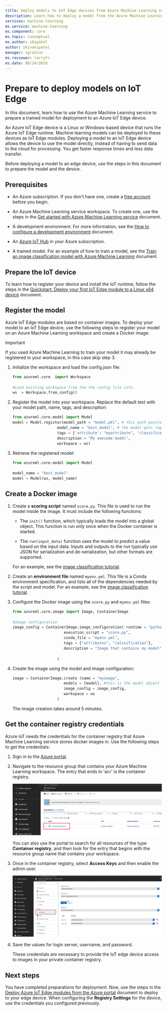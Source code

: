 ```yaml
---
title: Deploy models to IoT Edge devices from Azure Machine Learning service | Microsoft Docs
description: Learn how to deploy a model from the Azure Machine Learning service to Azure IoT Edge devices. Deploying a model to an edge device allows you to score data on the device instead of sending it to the cloud and waiting on a response.
services: machine-learning
ms.service: machine-learning
ms.component: core
ms.topic: conceptual
ms.author: shipatel
author: shivanipatel
manager: cgronlun
ms.reviewer: larryfr
ms.date: 09/24/2018
---
```


# Prepare to deploy models on IoT Edge

In this document, learn how to use the Azure Machine Learning service to prepare a trained model for deployment to an Azure IoT Edge device.

An Azure IoT Edge device is a Linux or Windows-based device that runs the Azure IoT Edge runtime. Machine learning models can be deployed to these devices as IoT Edge modules. Deploying a model to an IoT Edge device allows the device to use the model directly, instead of having to send data to the cloud for processing. You get faster response times and less data transfer.

Before deploying a model to an edge device, use the steps in this document to prepare the model and the device.

## Prerequisites

* An Azure subscription. If you don't have one, create a [free account](https://azure.microsoft.com/free/?WT.mc_id=A261C142F) before you begin.

* An Azure Machine Learning service workspace. To create one, use the steps in the [Get started with Azure Machine Learning service](quickstart-get-started.md) document.

* A development environment. For more information, see the [How to configure a development environment](how-to-configure-environment.md) document.

* An [Azure IoT Hub](../../iot-hub/iot-hub-create-through-portal.md) in your Azure subscription. 

* A trained model. For an example of how to train a model, see the [Train an image classification model with Azure Machine Learning](tutorial-train-models-with-aml.md) document.

## Prepare the IoT device

To learn how to register your device and install the IoT runtime, follow the steps in the [Quickstart: Deploy your first IoT Edge module to a Linux x64 device](../../iot-edge/quickstart-linux.md) document.

## Register the model

Azure IoT Edge modules are based on container images. To deploy your model to an IoT Edge device, use the following steps to register your model on an Azure Machine Learning workspace and create a Docker image. 

> [!IMPORTANT]
> If you used Azure Machine Learning to train your model it may already be registered in your workspace, in this case skip step 3.

1. Initialize the workspace and load the config.json file:

    ```python
    from azureml.core  import Workspace

    #Load existing workspace from the the config file info.
    ws  = Workspace.from_config()
    ```    

1. Register the model into your workspace. Replace the default text with your model path, name, tags, and description:

    ```python
    from azureml.core.model import Model
    model = Model.register(model_path = "model.pkl", # this path points to the local file
                        model_name = "best_model", # the model gets registered as this name
                        tags = {'attribute': "myattribute", 'classification': "myclassification"},
                        description = "My awesome model",
                        workspace = ws)
    ```    

1. Retrieve the registered model: 

    ```python
    from azureml.core.model import Model

    model_name = "best_model"
    model = Model(ws, model_name)                     
    ```    

## Create a Docker image

1. Create a **scoring script** named `score.py`. This file is used to run the model inside the image. It must include the following functions:

    * The `init()` function, which typically loads the model into a global object. This function is run only once when the Docker container is started. 

    * The `run(input_data)` function uses the model to predict a value based on the input data. Inputs and outputs to the run typically use JSON for serialization and de-serialization, but other formats are supported.

    For an example, see the [image classification tutorial](tutorial-deploy-models-with-aml.md#make-script).

1. Create an **environment file** named `myenv.yml`. This file is a Conda environment specification, and lists all of the dependencies needed by the script and model. For an example, see the [image classification tutorial](tutorial-deploy-models-with-aml.md#make-myenv).

1. Configure the Docker image using the `score.py` and `myenv.yml` files:
    
    ```python
    from azureml.core.image import Image, ContainerImage
    
    #Image configuration
    image_config = ContainerImage.image_configuration( runtime = "python", 
                           execution_script = "score.py",
                           conda_file = "myenv.yml", 
                           tags = {"attributes", "calssification"},
                           description = "Image that contains my model",
                           
                        )
    ```    

1. Create the image using the model and image configuration:

    ```python
    image = ContainerImage.create (name = "myimage", 
                           models = [model], #this is the model object
                           image_config = image_config,
                           workspace = ws
                        )
    ```     

    The image creation takes around 5 minutes.

## Get the container registry credentials

Azure IoT needs the credentials for the container registry that Azure Machine Learning service stores docker images in. Use the following steps to get the credentials:

1. Sign in to the [Azure portal](https://portal.azure.com/signin/index).

1. Navigate to the resource group that contains your Azure Machine Learning workspace. The entry that ends in 'acr' is the container registry.

    ![An image of the container registry entry](./media/how-to-deploy-to-iot/findregisteredcontainer.png)

    You can also use the portal to search for all resources of the type __Container registry__, and then look for the entry that begins with the resource group name that contains your workspace.

1. Once in the container registry, select **Access Keys** and then enable the admin user.

    ![](./media/how-to-deploy-to-iot/findaccesskey.png)

1. Save the values for login server, username, and password. 

   These credentials are necessary to provide the IoT edge device access to images in your private container registry.

## Next steps

You have completed preparations for deployment. Now, use the steps in the [Deploy Azure IoT Edge modules from the Azure portal](../../iot-edge/how-to-deploy-modules-portal.md) document to deploy to your edge device. When configuring the __Registry Settings__ for the device, use the credentials you configured previously.
